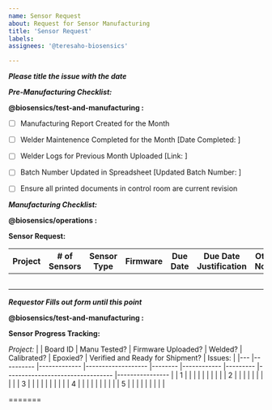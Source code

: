 ```yaml
---
name: Sensor Request
about: Request for Sensor Manufacturing
title: 'Sensor Request'
labels: 
assignees: '@teresaho-biosensics'

---
```

***Please title the issue with the date***

***Pre-Manufacturing Checklist:***

**@biosensics/test-and-manufacturing :**
- [ ] Manufacturing Report Created for the Month
- [ ] Welder Maintenence Completed for the Month [Date Completed: ]
- [ ] Welder Logs for Previous Month Uploaded [Link: ]
- [ ] Batch Number Updated in Spreadsheet [Updated Batch Number: ]
- [ ] Ensure all printed documents in control room are current revision


***Manufacturing Checklist:***

**@biosensics/operations :**

**Sensor Request:**

| Project  	| # of Sensors 	| Sensor Type 	| Firmware 	| Due Date	| Due Date Justification 	| Other Notes                     	|
|------     |----------	    |-------------	|---------	|--------	  |---------------------	  |---------------------------------	|
|          	|             	|             	|          	|        	  |            		          |                                 	|
| 	        |             	|             	|         	|        	  |            	          	|                                 	|
| 	        |             	|             	|          	|        	  |            	          	|                                 	|
| 	        |             	|             	|         	|        	  |            	          	|                                 	|
| 	        |             	|             	|         	|        	  |            	          	|                                 	|


***Requestor Fills out form until this point***


**@biosensics/test-and-manufacturing :**

**Sensor Progress Tracking:**

*Project:*
|   	| Board ID 	| Manu Tested? 	| Firmware Uploaded? 	| Welded? 	| Calibrated? 	| Epoxied? 	| Verified and Ready for Shipment?	| Issues:          |
|---	|----------	|-------------	|-------------------	|--------	  |------------	  |---------	|---------------------------------	|----------------  |
| 1 	|          	|             	|                   	|        	  |               |         	|                                 	|                  |
| 2 	|          	|             	|                   	|        	  |            	  |         	|                                 	|                  |
| 3 	|          	|             	|                   	|        	  |              	|         	|                                 	|                  |
| 4 	|          	|             	|                   	|        	  |              	|         	|                                 	|                  |
| 5 	|          	|             	|                   	|        	  |               |         	|                                 	|                  |


=======

